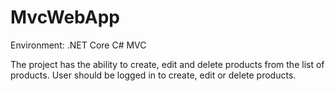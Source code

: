 # MvcWebApp

Environment: .NET Core C# MVC

The project has the ability to create, edit and delete products from the list of products. User should be logged in to create, edit or delete products. 


